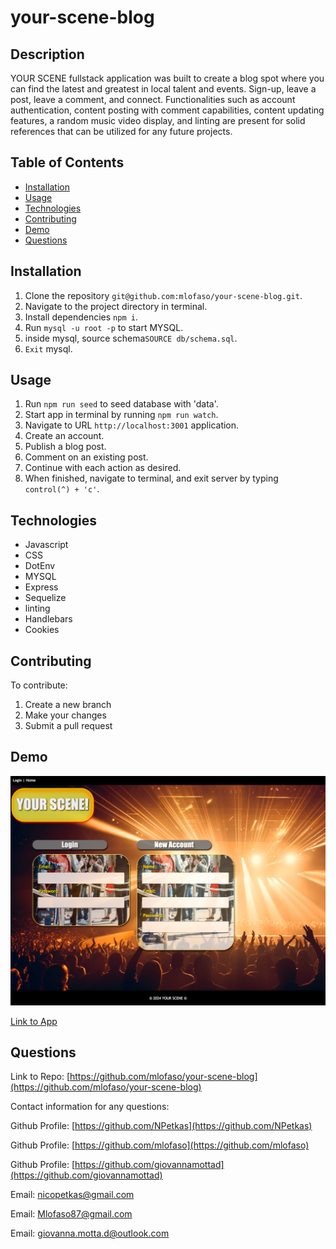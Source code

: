 # your-scene-blog

## Description

  YOUR SCENE fullstack application was built to create a blog spot where you can find the latest and greatest in local talent and events. Sign-up, leave a post, leave a comment, and connect. Functionalities such as account authentication, content posting with comment capabilities, content updating features, a random music video display, and linting are present for solid references that can be utilized for any future projects.




## Table of Contents

- [Installation](#installation)
- [Usage](#usage)
- [Technologies](#technologies)
- [Contributing](#contributing)
- [Demo](#demo)
- [Questions](#questions)



## Installation

1. Clone the repository `git@github.com:mlofaso/your-scene-blog.git`.
2. Navigate to the project directory in terminal.
3. Install dependencies `npm i`.
4. Run `mysql -u root -p` to start MYSQL.
5. inside mysql, source schema`SOURCE db/schema.sql`.
6. `Exit` mysql.



## Usage

1. Run `npm run seed` to seed database with 'data'.
2. Start app in terminal by running `npm run watch`.
3. Navigate to URL `http://localhost:3001` application.
4. Create an account.
5. Publish a blog post.
6. Comment on an existing post.
7. Continue with each action as desired.
8. When finished, navigate to terminal, and exit server by typing `control(^) + 'c'`.



## Technologies

- Javascript
- CSS
- DotEnv
- MYSQL
- Express
- Sequelize
- linting
- Handlebars
- Cookies


## Contributing

To contribute:

1. Create a new branch
2. Make your changes
3. Submit a pull request



## Demo


![image](/public/images/screenshot.png)

[Link to App][def1]

[def1]: https://your-scene-blog-b514a180a1de.herokuapp.com




## Questions

Link to Repo: [https://github.com/mlofaso/your-scene-blog](https://github.com/mlofaso/your-scene-blog)


Contact information for any questions:

Github Profile: [https://github.com/NPetkas](https://github.com/NPetkas)

Github Profile: [https://github.com/mlofaso](https://github.com/mlofaso) 

Github Profile: [https://github.com/giovannamottad](https://github.com/giovannamottad)


Email: [nicopetkas@gmail.com](nicopetkas@gmail.com)

Email: [Mlofaso87@gmail.com](Mlofaso87@gmail.com)

Email: [giovanna.motta.d@outlook.com](giovanna.motta.d@outlook.com)
       